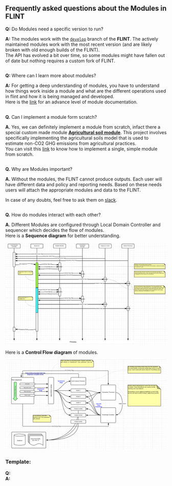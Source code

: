 ## Frequently asked questions about the Modules in FLINT


**Q:**  Do Modules need a specific version to run? 

**A:** The modules work with the [`develop`](https://github.com/moja-global/FLINT/tree/develop) branch of the **FLINT**. The actively maintained modules work with the most recent version (and are likely broken with old enough builds of the FLINT).  
The API has evolved a bit over time, so some modules might have fallen out of date but nothing requires a custom fork of FLINT.

##
**Q:** Where can I learn more about modules?

**A:** For getting a deep understanding of modules, you have to understand how things work inside a module and what are the different operations used in flint and how it is being managed and developed.  
Here is the [link](https://github.com/moja-global/FLINT.Modules.docs/blob/develop/modules.md) for an advance level of module documentation.
##

**Q.** Can I implement a module form scratch?

**A.** Yes, we can definitely implement a module from scratch, infact there a special custom made module [**Agricultural soil module**](https://github.com/moja-global/FLINT.Module.Agricultural_Soil_Model). This project involves specifically implementing the agricultural soils model that is used to estimate non-CO2 GHG emissions from agricultural practices.   
You can visit this [link](https://docs.google.com/document/d/10mVkpOSYQDVCyVcAAdS1NwBh4d1OpOdPw-EGdGGwyhU/edit#) to know how to implement a single, simple module from scratch.


##
**Q.** Why are Modules important?

**A.** Without the modules, the FLINT cannot produce outputs. Each user will have different data and policy and reporting needs. Based on these needs users will attach the appropriate modules and data to the FLINT. 

In case of any doubts, feel free to ask them on [slack](https://join.slack.com/t/mojaglobal/shared_invite/zt-o6ta1ug0-rVLjAo460~d7JbZ~HpFFtw).

## 

**Q.** How do modules interact with each other?

**A.** Different Modules are configured through Local Domain Controller and sequencer which decides the flow of modules.   
Here is a **Sequence diagram** for better understanding.

![Modules-Interaction](assets/modules_interaction.png)    

Here is a **Control Flow diagram** of modules.

![ControlFlow](assets/control_flow.png)



### Template:   
**Q:**   
**A:**

##